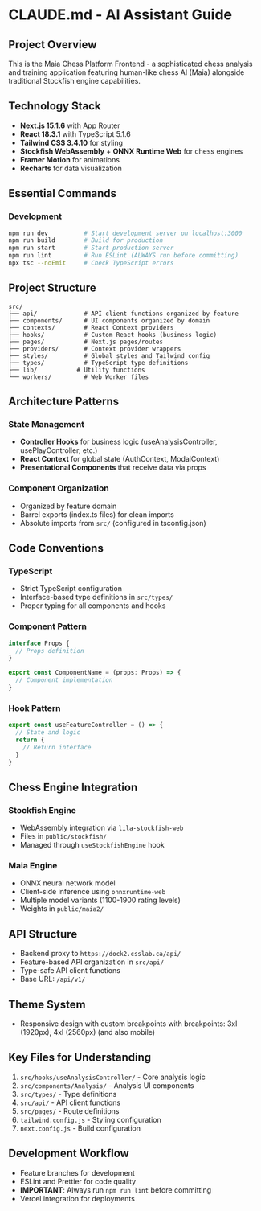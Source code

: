 # CLAUDE.md - AI Assistant Guide

## Project Overview

This is the Maia Chess Platform Frontend - a sophisticated chess analysis and training application featuring human-like chess AI (Maia) alongside traditional Stockfish engine capabilities.

## Technology Stack

- **Next.js 15.1.6** with App Router
- **React 18.3.1** with TypeScript 5.1.6
- **Tailwind CSS 3.4.10** for styling
- **Stockfish WebAssembly** + **ONNX Runtime Web** for chess engines
- **Framer Motion** for animations
- **Recharts** for data visualization

## Essential Commands

### Development

```bash
npm run dev          # Start development server on localhost:3000
npm run build        # Build for production
npm run start        # Start production server
npm run lint         # Run ESLint (ALWAYS run before committing)
npx tsc --noEmit     # Check TypeScript errors
```

## Project Structure

```
src/
├── api/             # API client functions organized by feature
├── components/      # UI components organized by domain
├── contexts/        # React Context providers
├── hooks/           # Custom React hooks (business logic)
├── pages/           # Next.js pages/routes
├── providers/       # Context provider wrappers
├── styles/          # Global styles and Tailwind config
├── types/           # TypeScript type definitions
├── lib/           # Utility functions
└── workers/         # Web Worker files
```

## Architecture Patterns

### State Management

- **Controller Hooks** for business logic (useAnalysisController, usePlayController, etc.)
- **React Context** for global state (AuthContext, ModalContext)
- **Presentational Components** that receive data via props

### Component Organization

- Organized by feature domain
- Barrel exports (index.ts files) for clean imports
- Absolute imports from `src/` (configured in tsconfig.json)

## Code Conventions

### TypeScript

- Strict TypeScript configuration
- Interface-based type definitions in `src/types/`
- Proper typing for all components and hooks

### Component Pattern

```typescript
interface Props {
  // Props definition
}

export const ComponentName = (props: Props) => {
  // Component implementation
}
```

### Hook Pattern

```typescript
export const useFeatureController = () => {
  // State and logic
  return {
    // Return interface
  }
}
```

## Chess Engine Integration

### Stockfish Engine

- WebAssembly integration via `lila-stockfish-web`
- Files in `public/stockfish/`
- Managed through `useStockfishEngine` hook

### Maia Engine

- ONNX neural network model
- Client-side inference using `onnxruntime-web`
- Multiple model variants (1100-1900 rating levels)
- Weights in `public/maia2/`

## API Structure

- Backend proxy to `https://dock2.csslab.ca/api/`
- Feature-based API organization in `src/api/`
- Type-safe API client functions
- Base URL: `/api/v1/`

## Theme System

- Responsive design with custom breakpoints with breakpoints: 3xl (1920px), 4xl (2560px) (and also mobile)

## Key Files for Understanding

1. `src/hooks/useAnalysisController/` - Core analysis logic
2. `src/components/Analysis/` - Analysis UI components
3. `src/types/` - Type definitions
4. `src/api/` - API client functions
5. `src/pages/` - Route definitions
6. `tailwind.config.js` - Styling configuration
7. `next.config.js` - Build configuration

## Development Workflow

- Feature branches for development
- ESLint and Prettier for code quality
- **IMPORTANT**: Always run `npm run lint` before committing
- Vercel integration for deployments
